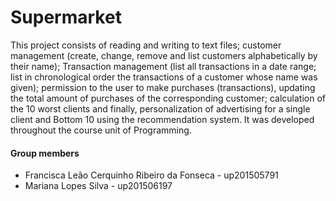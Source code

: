 # Supermarket

This project consists of reading and writing to text files; customer management (create, change, remove and list customers alphabetically
by their name); Transaction management (list all transactions in a date range; list in chronological order the transactions of a customer
whose name was given); permission to the user to make purchases (transactions), updating the total amount of purchases of the
corresponding customer; calculation of the 10 worst clients and finally, personalization of advertising for a single client and Bottom 10
using the recommendation system. It was developed throughout the course unit of Programming.

#### Group members

- Francisca Leão Cerquinho Ribeiro da Fonseca - up201505791
- Mariana Lopes Silva - up201506197
